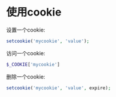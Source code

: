 # 使用cookie

设置一个cookie:
```PHP
setcookie('mycookie', 'value');
```

访问一个cookie:
```PHP
$_COOKIE['mycookie']
```

删除一个cookie:
```PHP
setcookie('mycookie', 'value', expire);
```

